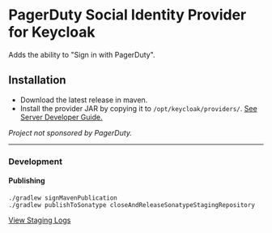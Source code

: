 # PagerDuty Social Identity Provider for Keycloak

Adds the ability to "Sign in with PagerDuty".

## Installation

- Download the latest release in maven.
- Install the provider JAR by copying it to `/opt/keycloak/providers/`. [See Server Developer Guide.](https://www.keycloak.org/docs/latest/server_development/index.html#deploy-the-script-jar)

_Project not sponsored by PagerDuty._

---

### Development

#### Publishing

```
./gradlew signMavenPublication 
./gradlew publishToSonatype closeAndReleaseSonatypeStagingRepository
```
[View Staging Logs](https://s01.oss.sonatype.org/#stagingRepositories)


